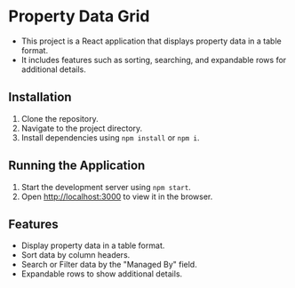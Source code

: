 # Property Data Grid

- This project is a React application that displays property data in a table format. 
- It includes features such as sorting, searching, and expandable rows for additional details.

## Installation

1. Clone the repository.
2. Navigate to the project directory.
3. Install dependencies using `npm install` or `npm i`.

## Running the Application

1. Start the development server using `npm start`.
2. Open [http://localhost:3000](http://localhost:3000) to view it in the browser.

## Features

- Display property data in a table format.
- Sort data by column headers.
- Search or Filter data by the "Managed By" field.
- Expandable rows to show additional details.

